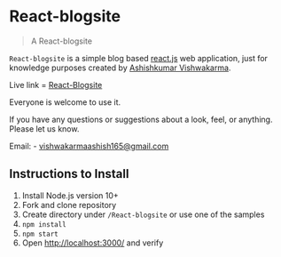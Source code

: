 # React-blogsite

> A React-blogsite

`React-blogsite` is a simple blog based [react.js](https://reactjs.org/) web application, just for knowledge purposes created by [Ashishkumar Vishwakarma](https://github.com/vishwaashish). 

Live link = [React-Blogsite](https://vishwaashish.github.io/React-blogsite)

Everyone is welcome to use it. 

If you have any questions or suggestions about a look, feel, or anything. Please let us know.

Email: - [vishwakarmaashish165@gmail.com](mailto:vishwakarmaashish165@gmail.com)

## Instructions to Install

1. Install Node.js version 10+
1. Fork and clone repository
1. Create directory under `/React-blogsite` or use one of the samples
1. `npm install`
1. `npm start`
1. Open <http://localhost:3000/> and verify
